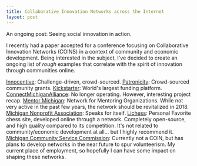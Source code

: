```yaml
---
title: Collaborative Innovation Networks across the Internet
layout: post
---
```

An ongoing post: Seeing social innovation in action. <!--excerpt-->

I recently had a paper accepted for a conference focusing on Collaborative Innovation Networks (COINS) in a context of community and economic development. Being interested in the subject, I've decided to create an ongoing list of *rough* examples that correlate with the spirit of innovation through communities online.

[Innocentive](https://www.innocentive.com/): Challenge-driven, crowd-sourced.
[Patronicity](https://www.patronicity.com/): Crowd-sourced community grants.
[Kickstarter](https://www.kickstarter.com/): World's largest funding platform.
[ConnectMichiganAlliance](http://ourstateofgenerosity.org/project/connectmichigan-alliance/): No longer operating. However, interesting project recap.
[Mentor Michigan](http://www.michigan.gov/mentormichigan/): Network for Mentoring Organizations. While not very active in the past few years, the network should be revitalized in 2018.
[Michigan Nonprofit Association](https://www.mnaonline.org/): Speaks for itself.
[Lichess](https://lichess.org/): Personal Favorite chess site, developed online through a network. Completely open-source, and high quality compared to its competition. It's not related to community/economic development at all... but I highly recommend it.
[Michigan Community Service Commission](http://www.michigan.gov/mcsc/): Currently not a COIN, but has plans to develop networks in the near future to spur volunteerism. My current place of employment, so hopefully I can have some impact on shaping these networks.
